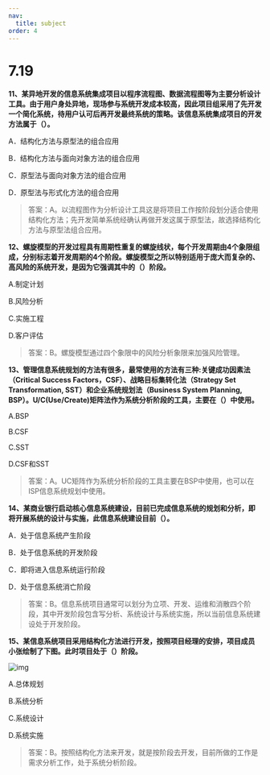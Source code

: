 ```yaml
---
nav:
  title: subject
order: 4
---
```

# 7.19

**11、某异地开发的信息系统集成项目以程序流程图、数据流程图等为主要分析设计工具。由于用户身处异地，现场参与系统开发成本较高，因此项目组采用了先开发一个简化系统，待用户认可后再开发最终系统的策略。该信息系统集成项目的开发方法属于（）。**

A．结构化方法与原型法的组合应用 

B．结构化方法与面向对象方法的组合应用 

C．原型法与面向对象方法的组合应用 

D．原型法与形式化方法的组合应用

> 答案：A。以流程图作为分析设计工具这是将项目工作按阶段划分适合使用结构化方法；先开发简单系统经确认再做开发这属于原型法，故选择结构化方法与原型法组合应用。



**12、螺旋模型的开发过程具有周期性重复的螺旋线状，每个开发周期由4个象限组成，分别标志着开发周期的4个阶段。螺旋模型之所以特别适用于庞大而复杂的、高风险的系统开发，是因为它强调其中的（）阶段。**

A.制定计划  

B.风险分析  

C.实施工程  

D.客户评估

> 答案：B。螺旋模型通过四个象限中的风险分析象限来加强风险管理。



**13、管理信息系统规划的方法有很多，最常使用的方法有三种:关键成功因素法（Critical Success Factors，CSF）、战略目标集转化法（Strategy Set Transformation, SST）和企业系统规划法（Business System Planning, BSP）。U/C(Use/Create)矩阵法作为系统分析阶段的工具，主要在（）中使用。**

A.BSP      

B.CSF    

C.SST     

D.CSF和SST

>  答案：A。UC矩阵作为系统分析阶段的工具主要在BSP中使用，也可以在ISP信息系统规划中使用。



**14、某商业银行启动核心信息系统建设，目前已完成信息系统的规划和分析，即将开展系统的设计与实施，此信息系统建设目前（）。** 

A．处于信息系统产生阶段        

B．处于信息系统的开发阶段

C．即将进入信息系统运行阶段      

D．处于信息系统消亡阶段

>  答案：B。信息系统项目通常可以划分为立项、开发、运维和消散四个阶段，其中开发阶段包含写分析、系统设计与系统实施，所以当前信息系统建设处于开发阶段。



**15、某信息系统项目采用结构化方法进行开发，按照项目经理的安排，项目成员小张绘制了下图。此时项目处于（）阶段。**

![img](https://wdcdn.qpic.cn/MTY4ODg1NDM5MTI3MTE2Ng_107513_Fqb4egjawM9LYpxK_1675304246?w=693&h=284)

A.总体规划     

B.系统分析 

C.系统设计     

D.系统实施 

>  答案：B。按照结构化方法来开发，就是按阶段去开发，目前所做的工作是需求分析工作，处于系统分析阶段。

# 